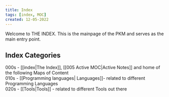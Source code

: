 ```yaml
---
title: Index
tags: [index, MOC]
created: 12-05-2022
---
```

Welcome to THE INDEX. This is the mainpage of the PKM and serves as the main entry point.

## Index Categories

000s - [[index|The Index]], [[005 Active MOC|Active Notes]] and home of the following Maps of Content  
010s - [[Programming languages| Languages]]- related to different Programming Languages  
020s - [[Tools|Tools]] - related to different Tools out there  
